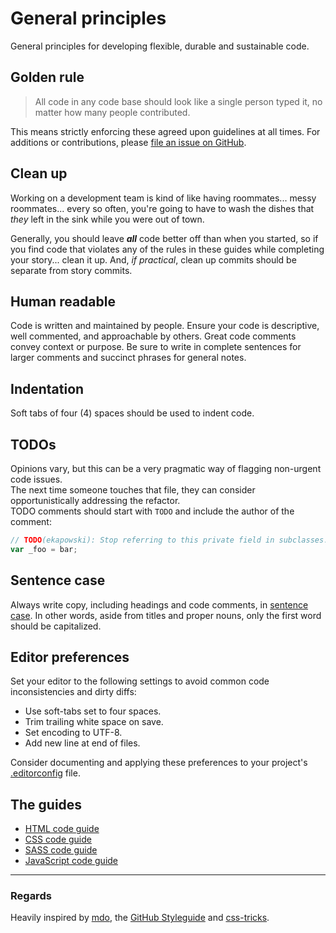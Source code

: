 # General principles

General principles for developing flexible, durable and sustainable code.

## Golden rule

> All code in any code base should look like a single person typed it, no matter how many people contributed.

This means strictly enforcing these agreed upon guidelines at all times. For additions or contributions, please [file an issue on GitHub](https://github.webapps.rr.com/ux/code-guides).

## Clean up

Working on a development team is kind of like having roommates... messy roommates... every so often, you're going to have to wash the dishes that _they_ left in the sink while you were out of town.  
  
Generally, you should leave _**all**_ code better off than when you started, so if you find code that violates any of the rules in these guides while completing your story... clean it up. And, *if practical*, clean up commits should be separate from story commits.

## Human readable
Code is written and maintained by people. Ensure your code is descriptive, well commented, and approachable by others.  Great code comments convey context or purpose.
Be sure to write in complete sentences for larger comments and succinct phrases for general notes.

## Indentation

Soft tabs of four (4) spaces should be used to indent code.

## TODOs

Opinions vary, but this can be a very pragmatic way of flagging non-urgent code issues.  
The next time someone touches that file, they can consider opportunistically addressing the refactor.  
TODO comments should start with ```TODO``` and include the author of the comment:

````javascript
// TODO(ekapowski): Stop referring to this private field in subclasses.
var _foo = bar;
````

## Sentence case

Always write copy, including headings and code comments, in [sentence case](http://en.wikipedia.org/wiki/Letter_case#Usage). In other words, aside from titles and proper nouns, only the first word should be capitalized.

## Editor preferences

Set your editor to the following settings to avoid common code inconsistencies and dirty diffs:

- Use soft-tabs set to four spaces.
- Trim trailing white space on save.
- Set encoding to UTF-8.
- Add new line at end of files.

Consider documenting and applying these preferences to your project's [.editorconfig](.editorconfig) file.

## The guides

* [HTML code guide](html-code-guide.md)
* [CSS code guide](css-code-guide.md)
* [SASS code guide](sass-code-guide.md)
* [JavaScript code guide](js-code-guide.md)

----------

### Regards
Heavily inspired by [mdo](http://github.com/mdo/code-guide), the [GitHub Styleguide](https://github.com/styleguide) and [css-tricks](http://css-tricks.com/sass-style-guide/).